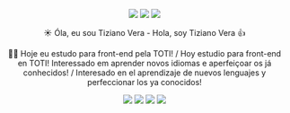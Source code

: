 <span align="center">
  
 <img src="https://img.icons8.com/fluency/48/000000/cloud-development.png"/> <img src="https://1.bp.blogspot.com/-pMSv56-4yrI/X8A5LdEliKI/AAAAAAAACEU/wsMMSaFsSXEwM-4mGYxnvKY573nnUs1lwCLcBGAsYHQ/s970/TECNOGIF3.gif"/> <img src="https://img.icons8.com/external-kiranshastry-lineal-color-kiranshastry/64/000000/external-coding-interface-kiranshastry-lineal-color-kiranshastry.png"/> </span>
</span>

☀️ Óla, eu sou Tiziano Vera - Hola, soy Tiziano Vera 👍

 🧑‍🎓 Hoje eu estudo para front-end pela TOTI! / Hoy estudio para front-end en TOTI!
Interessado em aprender novos idiomas e aperfeiçoar os já conhecidos! / Interesado en el aprendizaje de nuevos lenguajes y perfeccionar los ya conocidos!


<img src="https://img.icons8.com/color/50/000000/html-5--v1.png"/> <img src="https://img.icons8.com/color/50/000000/css3.png"/> <img src="https://img.icons8.com/ios-filled/50/FFFFFF/javascript-logo.png"/> <img src="https://img.icons8.com/ultraviolet/50/000000/react--v2.png"/>

